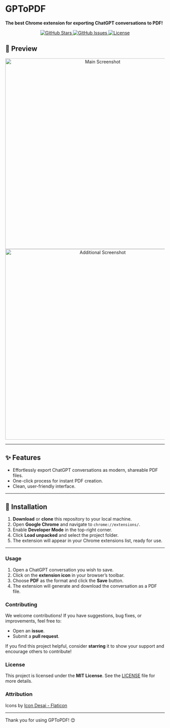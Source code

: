 # GPToPDF
**The best Chrome extension for exporting ChatGPT conversations to PDF!**

<!-- Shields Section -->
<p align="center">
  <a href="https://github.com/yourusername/GPToPDF/stars">
    <img src="https://img.shields.io/github/stars/bysiber/GPToPDF?style=for-the-badge" alt="GitHub Stars">
  </a>
  <a href="https://github.com/yourusername/GPToPDF/issues">
    <img src="https://img.shields.io/github/issues/bysiber/GPToPDF?style=for-the-badge" alt="GitHub Issues">
  </a>
  <a href="https://github.com/yourusername/GPToPDF/blob/main/LICENSE">
    <img src="https://img.shields.io/github/license/bysiber/GPToPDF?style=for-the-badge" alt="License">
  </a>
</p>

<!-- Main Screenshot Section -->
## 📸 Preview
<p align="center">
  <img src="https://github.com/user-attachments/assets/0c23b5e5-9079-44d8-a95d-1fbad5c7194b" alt="Main Screenshot" width="600">
  <img src="https://github.com/user-attachments/assets/fafdf3fb-7e4e-4cef-86d9-5fd9a1832fa3" alt="Additional Screenshot" width="600">
</p>

---

<!-- Features Section -->
## ✨ Features
- Effortlessly export ChatGPT conversations as modern, shareable PDF files.
- One-click process for instant PDF creation.
- Clean, user-friendly interface.

---

<!-- Installation Section -->
## 🚀 Installation
1. **Download** or **clone** this repository to your local machine.
2. Open **Google Chrome** and navigate to `chrome://extensions/`.
3. Enable **Developer Mode** in the top-right corner.
4. Click **Load unpacked** and select the project folder.
5. The extension will appear in your Chrome extensions list, ready for use.

---
### Usage
1. Open a ChatGPT conversation you wish to save.
2. Click on the **extension icon** in your browser’s toolbar.
3. Choose **PDF** as the format and click the **Save** button.
4. The extension will generate and download the conversation as a PDF file.

### Contributing
We welcome contributions! If you have suggestions, bug fixes, or improvements, feel free to:
- Open an **issue**.
- Submit a **pull request**.

If you find this project helpful, consider **starring** it to show your support and encourage others to contribute!

### License
This project is licensed under the **MIT License**. See the [LICENSE](LICENSE) file for more details.

### Attribution
Icons by [Icon Desai - Flaticon](https://www.flaticon.com/free-icons/pdf)

---

Thank you for using GPToPDF! 😊
